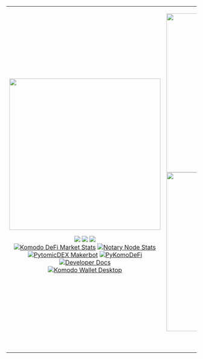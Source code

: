 <p align="center">
<table cellspacing="0" cellpadding="0">
  <tr>
    <td>
      <img src="https://github.com/smk762/smk762/assets/35845239/d368c4f4-ce6c-49b0-ac26-7e122af592d8" height="400" width="400"/>    
      <br />
      <p align="center">
        <a href="https://www.youtube.com/channel/UCxZha6M0r90kFIGkFvKRvcw"><img src="https://img.shields.io/badge/YouTube-114e6a?style=for-the-badge&logo=youtube&logoColor=white" /></a>
        <a href="https://twitter.com/dragonhound3"><img src="https://img.shields.io/badge/dragonhound3-114e6a?style=for-the-badge&logo=x&logoColor=white" /></a>
        <a href="https://discord.gg/FZPXhX8z9g"><img src="https://img.shields.io/badge/Discord-114e6a?style=for-the-badge&logo=discord&logoColor=white" /></a>
        <br />
        <a href="https://markets.atomicdex.io/"><img alt="Komodo DeFi Market Stats" src="https://img.shields.io/badge/markets.atomicdex.io-043A54?style=for-the-badge&logo=nextdotjs&logoColor=white"></a>
        <a href="https://stats.kmd.io/"><img alt="Notary Node Stats" src="https://img.shields.io/badge/stats.kmd.io-043A54?style=for-the-badge&logo=django&logoColor=green"></a>
        <br />        
        <a href="https://github.com/smk762/pytomicDEX_makerbot"><img alt="PytomicDEX Makerbot" src="https://img.shields.io/badge/PytomicDEX Makerbot-303757?style=for-the-badge&logo=github&logoColor=white"></a>
        <a href="https://pypi.org/project/pykomodefi/"><img alt="PyKomoDeFi" src="https://img.shields.io/badge/PyKomoDeFi-2F3061?style=for-the-badge&logo=github&logoColor=white"></a>
        <br />
        <a href="https://developers.komodoplatform.com/"><img alt="Developer Docs" src="https://img.shields.io/badge/developers.komodoplatform.com-2F3061?style=for-the-badge&logo=nextdotjs&logoColor=white"></a>
        <br />
        <a href="https://github.com/KomodoPlatform/komodo-wallet-desktop/"><img alt="Komodo Wallet Desktop" src="https://img.shields.io/badge/Komodo Wallet Desktop-303757?style=for-the-badge&logo=github&logoColor=white"></a>
      </p>
    </td>
    <td>
      <p align="center">
        <img width="420px" src="https://github-readme-streak-stats.herokuapp.com/?user=smk762&theme=highcontrast&hide_border=true" alt="smk762" />
        <br />
        <img width="420px" src="https://github-readme-stats.vercel.app/api?username=smk762&count_private=true&show_icons=true&theme=tokyonight">
        <br />
        <img src="https://github-readme-stats.vercel.app/api/top-langs/?username=smk762&layout=compact&theme=tokyonight" />
        <br />
        <a href="https://img.shields.io/github/stars/smk762"><img src="https://img.shields.io/github/stars/smk762"></a>
        <a href="https://img.shields.io/github/followers/smk762"><img src="https://img.shields.io/github/followers/smk762"></a>  
      </p>
    </td>
  </tr>
</table>
